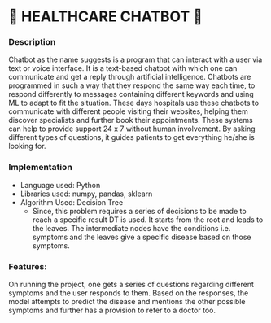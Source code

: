 # 🤖 HEALTHCARE CHATBOT 🤖

### Description

Chatbot as the name suggests is a program that can interact with a user via text or voice interface. It is a text-based chatbot with which one can communicate and get a reply through artificial intelligence. Chatbots are programmed in such a way that they respond the same way each time, to respond differently to messages containing different keywords and using ML to adapt to fit the situation. These days hospitals use these chatbots to communicate with different people visiting their websites, helping them discover specialists and further book their appointments. These systems can help to provide support 24 x 7 without human involvement. By asking different types of questions, it guides patients to get everything he/she is looking for.

### Implementation

* Language used: Python
* Libraries used: numpy, pandas, sklearn
* Algorithm Used: Decision Tree
  * Since, this problem requires a series of decisions to be made to reach a specific result DT is used. It starts from the root and leads to the leaves. The intermediate nodes have the conditions i.e. symptoms and the leaves give a specific disease based on those symptoms.

### Features:

On running the project, one gets a series of questions regarding different symptoms and the user responds to them. Based on the responses, the model attempts to predict the disease and mentions the other possible symptoms and further has a provision to refer to a doctor too.





